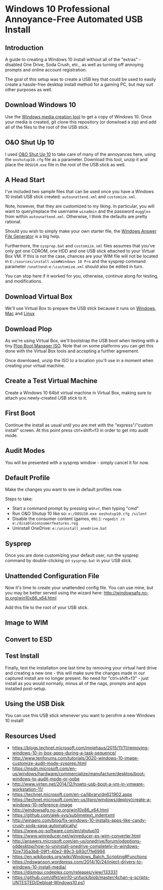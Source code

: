 # Windows 10 Professional Annoyance-Free Automated USB Install

## Introduction
A guide to creating a Windows 10 install without all of the "extras" - disabled One Drive, Soda Crush, etc., as well as turning off annoying prompts and online account registration. 

The goal of this setup was to create a USB key that could be used to easily create a hassle-free desktop install method for a gaming PC, but may suit other purposes as well. 

## Download Windows 10
Use the [Windows media creation tool](https://www.microsoft.com/en-ca/software-download/windows10) to get a copy of Windows 10. Once your media is created, git clone this repository (or donwload a zip) and add all of the files to the root of the USB stick. 

## O&O Shut Up 10
I used [O&O Shut Up 10](https://www.oo-software.com/en/shutup10) to take care of many of the annoyances here, using the `ooshutup10.cfg` file as a parameter. Download this tool, unzip it and place the `OOSU10.exe` file in the root of the USB stick as well. 

## A Head Start
I've included two sample files that can be used once you have a Windows 10 install USB stick created: `autounattend.xml` and `customize.xml`.

Note, however, that they are customized to my liking. In particular, you will want to query/replace the username `winadmin` and the password `muggles` from within `autounattend.xml`. Otherwise, I think the defaults are pretty rational. 

Should you wish to simply make your own starter file, the [Windows Answer File Generator](http://windowsafg.no-ip.org/win10x86_x64.html) is a big help. 

Furthermore, the `sysprep.bat` and `customize.xml` files assumes that you've only got one CDROM, one HDD and one USB stick attached to your Virtual Box VM. If this is not the case, chances are your WIM file will not be located in `E:/sources/install.wim#Windows 10 Pro` and the sysprep command parameter `/unattend:e:\customize.xml` should also be edited in turn. 

You can stop here if it worked for you, otherwise, continue along for testing, and modifications. 
## Download Virtual Box
We'll use Virtual Box to prepare the USB stick because it runs on [Windows](http://download.virtualbox.org/virtualbox/5.0.24/VirtualBox-5.0.24-108355-Win.exe), [Mac](http://download.virtualbox.org/virtualbox/5.0.24/VirtualBox-5.0.24-108355-OSX.dmg) and [Linux](https://www.virtualbox.org/wiki/Linux_Downloads)
## Download Plop
As we're using Virtual Box, we'll bootstrap the USB boot when testing with a tiny [Plop Boot Manager ISO](https://download.plop.at/files/bootmngr/plpbt-5.0.15.zip). Note that on some platforms you can get this done with the Virtual Box tools and accepting a further agreement. 

Once downloaed, unzip the ISO to a location you'll use in a moment when creating your virtual machine.
## Create a Test Virtual Machine
Create a Windows 10 64bit virtual machine in Virtual Box, making sure to attach you newly-created USB stick to it.
## First Boot
Continue the install as usual until you are met with the "express"/"custom install" screen. At this point press ctrl+shift+f3 in order to get into audit mode. 
## Audit Modes
You will be presented with a sysprep window - simply cancel it for now. 
## Default Profile
Make the changes you want to see in default profiles now. 

Steps to take:
* Start a command prompt by pressing win+r, then typing "cmd"
* Run O&O Shutup 10 like so: `e:/OOSU10.exe ooshutup10.cfg /silent`
* Disable the consumer content (games, etc.): `regedit /s e:/disableconsumerfeatures.reg`
* Uninstall OneDrive: `e:/uninstall_onedrive.bat`

## Sysprep
Once you are done customizing your default user, run the sysprep command by double-clicking on `sysprep.bat` in your USB stick. 
## Unattended Configuration File
Now it's time to create your unattended config file. You can use mine, but you may be better served using the wizard here: http://windowsafg.no-ip.org/win10x86_x64.html 

Add this file to the root of your USB stick. 
## Image to WIM
## Convert to ESD
## Test Install
Finally, test the installation one last time by removing your virtual hard drive and creating a new one - this will make sure the changes made in our captured install are no longer present. No need for "ctrl+shift+f3" - just install as you would normally, minus all of the nags, prompts and apps installed post-setup. 
## Using the USB Disk
You can use this USB stick whenever you want to perofrm a new Windows 10 install!

## Resources Used 

* https://blogs.technet.microsoft.com/mniehaus/2015/11/11/removing-windows-10-in-box-apps-during-a-task-sequence/
* http://www.tenforums.com/tutorials/3020-windows-10-image-customize-audit-mode-sysprep.html
* https://msdn.microsoft.com/en-us/windows/hardware/commercialize/manufacture/desktop/boot-windows-to-audit-mode-or-oobe
* http://www.virten.net/2014/12/howto-usb-boot-a-vm-in-vmware-workstation-11/
* https://technet.microsoft.com/en-ca/library/dn621902.aspx
* https://technet.microsoft.com/en-us/itpro/windows/deploy/create-a-windows-10-reference-image
* http://windowsafg.no-ip.org/win10x86_x64.html
* https://github.com/alek-sys/sublimetext_indentxml
* http://winaero.com/blog/fix-windows-10-installs-apps-like-candy-crush-soda-saga-automatically/
* https://www.oo-software.com/en/shutup10
* https://www.winreducer.net/winreducer-es-wim-converter.html
* http://answers.microsoft.com/en-us/onedrive/forum/odoptions-oddesktop/how-to-uninstall-onedrive-completely-in-windows-10/e735a3b8-09f1-40e2-89c3-b93cf7fe6994
* https://en.wikibooks.org/wiki/Windows_Batch_Scripting#Functions
* https://ndswanson.wordpress.com/2014/10/24/inject-drivers-to-windows-10-install-media/
* https://dismgui.codeplex.com/releases/view/133331
* https://github.com/dfkt/win10-unfuck/blob/master/4chan-g-scripts-UNTESTED/Debloat-Windows10.ps1

